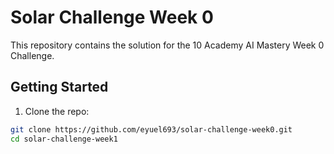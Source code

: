# Solar Challenge Week 0

This repository contains the solution for the 10 Academy AI Mastery Week 0 Challenge.

## Getting Started

1. Clone the repo:
```bash
git clone https://github.com/eyuel693/solar-challenge-week0.git
cd solar-challenge-week1
